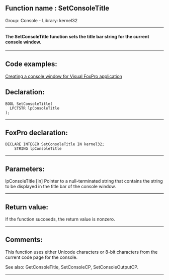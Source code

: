 
## Function name : SetConsoleTitle
Group: Console - Library: kernel32    
***  


#### The SetConsoleTitle function sets the title bar string for the current console window.
***  


## Code examples:
[Creating a console window for Visual FoxPro application](../../samples/sample_474.md)  

## Declaration:
```foxpro  
BOOL SetConsoleTitle(
  LPCTSTR lpConsoleTitle
);  
```  
***  


## FoxPro declaration:
```foxpro  
DECLARE INTEGER SetConsoleTitle IN kernel32;
	STRING lpConsoleTitle  
```  
***  


## Parameters:
lpConsoleTitle 
[in] Pointer to a null-terminated string that contains the string to be displayed in the title bar of the console window.  
***  


## Return value:
If the function succeeds, the return value is nonzero.  
***  


## Comments:
This function uses either Unicode characters or 8-bit characters from the current code page for the console.  
  
See also:  GetConsoleTitle, SetConsoleCP, SetConsoleOutputCP.  
  
***  

